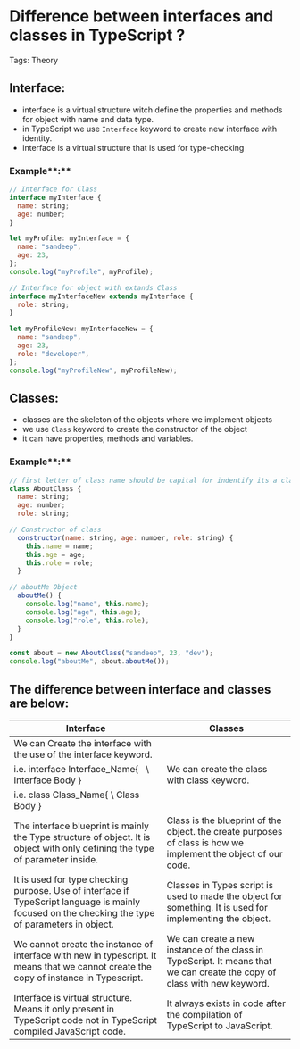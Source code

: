 # Difference between interfaces and classes in TypeScript ?

Tags: Theory

## **Interface:**

- interface is a virtual structure witch define the properties and methods for object with name and data type.
- in TypeScript we use `Interface` keyword to create new interface with identity.
- interface is a virtual structure that is used for type-checking

### Example**:**

```jsx
// Interface for Class
interface myInterface {
  name: string;
  age: number;
}

let myProfile: myInterface = {
  name: "sandeep",
  age: 23,
};
console.log("myProfile", myProfile);

// Interface for object with extands Class
interface myInterfaceNew extends myInterface {
  role: string;
}

let myProfileNew: myInterfaceNew = {
  name: "sandeep",
  age: 23,
  role: "developer",
};
console.log("myProfileNew", myProfileNew);
```

## **Classes:**

- classes are the skeleton of the objects where we implement objects
- we use `Class` keyword to create the constructor of the object
- it can have properties, methods and variables.

### Example**:**

```jsx
// first letter of class name should be capital for indentify its a class
class AboutClass {
  name: string;
  age: number;
  role: string;

// Constructor of class
  constructor(name: string, age: number, role: string) {
    this.name = name;
    this.age = age;
    this.role = role;
  }

// aboutMe Object
  aboutMe() {
    console.log("name", this.name);
    console.log("age", this.age);
    console.log("role", this.role);
  }
}

const about = new AboutClass("sandeep", 23, "dev");
console.log("aboutMe", about.aboutMe());
```

## **The difference between interface and classes are below:**

| Interface | Classes |
| --- | --- |
| We can Create the interface with the use of the interface keyword.
i.e. interface Interface_Name{   \\ Interface Body } | We can create the class with class keyword.
i.e. class Class_Name{ \\ Class Body } |
| The interface blueprint is mainly the Type structure of object. It is object with only defining the type of parameter inside. | Class is the blueprint of the object. the create purposes of class is how we implement the object of our code. |
| It is used for type checking purpose. Use of interface if TypeScript language is mainly focused on the checking the type of parameters in object. | Classes in Types script is used to made the object for something. It is used for implementing the object. |
| We cannot create the instance of interface with new in typescript. It means that we cannot create the copy of instance in Typescript. | We can create a new instance of the class in TypeScript. It means that we can create the copy of class with new keyword. |
| Interface is virtual structure. Means it only present in TypeScript code not in TypeScript compiled JavaScript code. | It always exists in code after the compilation of TypeScript to JavaScript. |